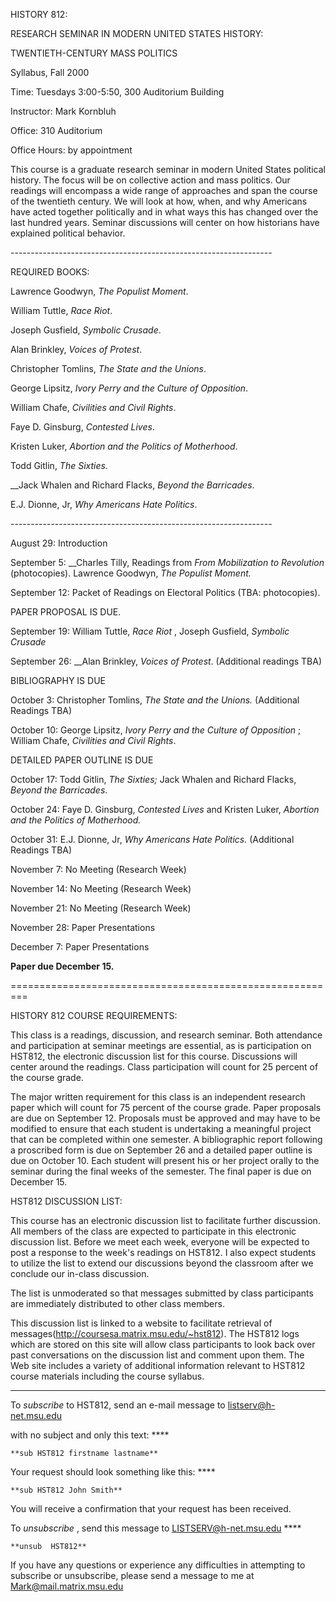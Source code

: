 HISTORY 812:

RESEARCH SEMINAR IN MODERN UNITED STATES HISTORY:

TWENTIETH-CENTURY MASS POLITICS

Syllabus, Fall 2000

  
  

Time: Tuesdays 3:00-5:50, 300 Auditorium Building

Instructor: Mark Kornbluh

Office: 310 Auditorium

Office Hours: by appointment

  
  

This course is a graduate research seminar in modern United States political
history. The focus will be on collective action and mass politics. Our
readings will encompass a wide range of approaches and span the course of the
twentieth century. We will look at how, when, and why Americans have acted
together politically and in what ways this has changed over the last hundred
years.  Seminar discussions will center on how historians have explained
political behavior.

\-----------------------------------------------------------------

REQUIRED BOOKS:

  
  

Lawrence Goodwyn, _The Populist Moment_.

William Tuttle, _Race Riot_.

Joseph Gusfield, _Symbolic Crusade_.

Alan Brinkley, _Voices of Protest_.

Christopher Tomlins, _The State and the Unions_.

George Lipsitz, _Ivory Perry and the Culture of Opposition_.

William Chafe, _Civilities and Civil Rights_.

Faye D. Ginsburg, _Contested Lives_.

Kristen Luker, _Abortion and the Politics of Motherhood_.

Todd Gitlin, _The Sixties._

__Jack Whalen and Richard Flacks, _Beyond the Barricades_.

E.J. Dionne, Jr, _Why Americans Hate Politics_.

\-----------------------------------------------------------------

August 29: Introduction

  
  

September 5: __Charles Tilly, Readings from _From Mobilization to Revolution_
(photocopies). Lawrence Goodwyn, _The Populist Moment._

  
  

September 12: Packet of Readings on Electoral Politics (TBA: photocopies).

PAPER PROPOSAL IS DUE.

  
  

September 19: William Tuttle, _Race Riot_ , Joseph Gusfield, _Symbolic
Crusade_

  
  

September 26: __Alan Brinkley, _Voices of Protest_. (Additional readings TBA)

BIBLIOGRAPHY IS DUE

  
  

October 3: Christopher Tomlins, _The State and the Unions._ (Additional
Readings TBA)

  
  

October 10: George Lipsitz, _Ivory Perry and the Culture of Opposition_ ;
William Chafe, _Civilities and Civil Rights_.

DETAILED PAPER OUTLINE IS DUE

  
  

October 17: Todd Gitlin, _The Sixties;_ Jack Whalen and Richard Flacks,
_Beyond the Barricades_.

  
  

October 24: Faye D. Ginsburg, _Contested Lives_ and Kristen Luker, _Abortion
and the Politics of Motherhood._

  
  

October 31: E.J. Dionne, Jr, _Why Americans Hate Politics._ (Additional
Readings TBA)

  
  

November 7: No Meeting (Research Week)

  
  

November 14: No Meeting (Research Week)

  
  

November 21: No Meeting (Research Week)

  
  

November 28: Paper Presentations

  
  

December 7: Paper Presentations

  
  

**Paper due December 15.**

=========================================================

  
  

HISTORY 812 COURSE REQUIREMENTS:

  
  

This class is a readings, discussion, and research seminar.  Both attendance
and participation at seminar meetings are essential, as is participation on
HST812, the electronic discussion list for this course. Discussions will
center around the readings. Class participation will count for 25 percent of
the course grade.

  
  

The major written requirement for this class is an independent research paper
which will count for 75 percent of the course grade. Paper proposals are due
on September 12. Proposals must be approved and may have to be modified to
ensure that each student is undertaking a meaningful project that can be
completed within one semester. A bibliographic report following a proscribed
form is due on September 26 and a detailed paper outline is due on October 10.
Each student will present his or her project orally to the seminar during the
final weeks of the semester. The final paper is due on December 15.

  
  
  
  

HST812 DISCUSSION LIST:

  
  

This course has an electronic discussion list to facilitate further
discussion. All members of the class are expected to participate in this
electronic discussion list. Before we meet each week, everyone will be
expected to post a response to the week's readings on HST812. I also expect
students to utilize the list to extend our discussions beyond the classroom
after we conclude our in-class discussion.

  
  

The list is unmoderated so that messages submitted by class participants are
immediately distributed to other class members.

  
  

This discussion list is linked to a website to facilitate retrieval of
messages(http://coursesa.matrix.msu.edu/~hst812). The HST812 logs which are
stored on this site will allow class participants to look back over past
conversations on the discussion list and comment upon them. The Web site
includes a variety of additional information relevant to HST812 course
materials including the course syllabus.

  
  

* * *

To _subscribe_ to HST812, send an e-mail message to
[listserv@h-net.msu.edu](mailto:listserv@h-net.msu.edu)

with no subject and only this text: ****

    
    
    **sub HST812 firstname lastname**

Your request should look something like this: ****

    
    
    **sub HST812 John Smith**

You will receive a confirmation that your request has been received.

  

To _unsubscribe_ , send this message to
[LISTSERV@h-net.msu.edu](mailto:LISTSERV@h-net.msu.edu) ****

    
    
    **unsub  HST812**

If you have any questions or experience any difficulties in attempting to
subscribe or unsubscribe, please send a message to me at
[Mark@mail.matrix.msu.edu](mailto:Mark@mail.matrix.msu.edu)  

